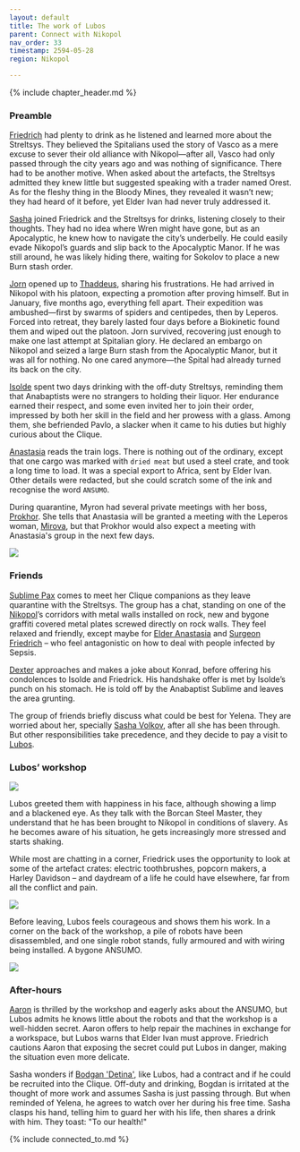```yaml
---
layout: default
title: The work of Lubos
parent: Connect with Nikopol
nav_order: 33
timestamp: 2594-05-28
region: Nikopol

---
```


{% include chapter_header.md %}

### Preamble 

[Friedrich](../../people/ProtectorateClique/FriedrichVoigt.md) had plenty to drink as he listened and learned more about the Streltsys. They believed the Spitalians used the story of Vasco as a mere excuse to sever their old alliance with Nikopol—after all, Vasco had only passed through the city years ago and was nothing of significance. There had to be another motive. When asked about the artefacts, the Streltsys admitted they knew little but suggested speaking with a trader named Orest. As for the fleshy thing in the Bloody Mines, they revealed it wasn’t new; they had heard of it before, yet Elder Ivan had never truly addressed it.

[Sasha](../../people/ProtectorateClique/SashaVolkov.md) joined Friedrick and the Streltsys for drinks, listening closely to their thoughts. They had no idea where Wren might have gone, but as an Apocalyptic, he knew how to navigate the city’s underbelly. He could easily evade Nikopol’s guards and slip back to the Apocalyptic Manor. If he was still around, he was likely hiding there, waiting for Sokolov to place a new Burn stash order.

[Jorn](../../people/FoundersBlessed/JornKal.md) opened up to [Thaddeus](../../people/ProtectorateClique/ThaddeusCain.md), sharing his frustrations. He had arrived in Nikopol with his platoon, expecting a promotion after proving himself. But in January, five months ago, everything fell apart. Their expedition was ambushed—first by swarms of spiders and centipedes, then by Leperos. Forced into retreat, they barely lasted four days before a Biokinetic found them and wiped out the platoon. Jorn survived, recovering just enough to make one last attempt at Spitalian glory. He declared an embargo on Nikopol and seized a large Burn stash from the Apocalyptic Manor, but it was all for nothing. No one cared anymore—the Spital had already turned its back on the city.

[Isolde](../../people/ProtectorateClique/IsoldePax.md) spent two days drinking with the off-duty Streltsys, reminding them that Anabaptists were no strangers to holding their liquor. Her endurance earned their respect, and some even invited her to join their order, impressed by both her skill in the field and her prowess with a glass. Among them, she befriended Pavlo, a slacker when it came to his duties but highly curious about the Clique.

[Anastasia](../../people/ProtectorateClique/Anastasia.md) reads the train logs. There is nothing out of the ordinary, except that one cargo was marked with `dried meat` but used a steel crate, and took a long time to load. It was a special export to Africa, sent by Elder Ivan. Other details were redacted, but she could scratch some of the ink and recognise the word `ANSUMO`.

During quarantine, Myron had several private meetings with her boss, [Prokhor](../../people/FoundersBlessed/Prokhor.md). She tells that Anastasia will be granted a meeting with the Leperos woman, [Mirova](../../people/Vostok/mirova.md), but that Prokhor would also expect a meeting with Anastasia's group in the next few days.

![](https://i.imgur.com/a02l5wx.png)

### Friends

[Sublime Pax](../../people/ProtectorateClique/IsoldePax.md) comes to meet her Clique companions as they leave quarantine with the Streltsys. The group has a chat, standing on one of the [Nikopol](../../locations/Nikopol.md)’s corridors with metal walls installed on rock, new and bygone graffiti covered metal plates screwed directly on rock walls. They feel relaxed and friendly, except maybe for [Elder Anastasia](../../people/ProtectorateClique/Anastasia.md) and [Surgeon Friedrich](../../people/ProtectorateClique/FriedrichVoigt.md) – who feel antagonistic on how to deal with people infected by Sepsis.

[Dexter](../../people/ProtectorateClique/Dexter.md) approaches and makes a joke about Konrad, before offering his condolences to Isolde and Friedrick. His handshake offer is met by Isolde’s punch on his stomach. He is told off by the Anabaptist Sublime and leaves the area grunting.

The group of friends briefly discuss what could be best for Yelena. They are worried about her, specially [Sasha Volkov](../../people/ProtectorateClique/SashaVolkov.md), after all she has been through. But other responsibilities take precedence, and they decide to pay a visit to [Lubos](../../people/FoundersBlessed/Lubos.md).

### Lubos’ workshop

![](https://i.imgur.com/44uQLQo.png)

Lubos greeted them with happiness in his face, although showing a limp and a blackened eye. As they talk with the Borcan Steel Master, they understand that he has been brought to Nikopol in conditions of slavery. As he becomes aware of his situation, he gets increasingly more stressed and starts shaking.

While most are chatting in a corner, Friedrick uses the opportunity to look at some of the artefact crates: electric toothbrushes, popcorn makers, a Harley Davidson – and daydream of a life he could have elsewhere, far from all the conflict and pain.

![](https://i.imgur.com/Ywlwh6G.png)

Before leaving, Lubos feels courageous and shows them his work. In a corner on the back of the workshop, a pile of robots have been disassembled, and one single robot stands, fully armoured and with wiring being installed. A bygone ANSUMO.

![](https://i.imgur.com/9yFUpph.png)

### After-hours

[Aaron](../../people/ProtectorateClique/AaronPartow.md) is thrilled by the workshop and eagerly asks about the ANSUMO, but Lubos admits he knows little about the robots and that the workshop is a well-hidden secret. Aaron offers to help repair the machines in exchange for a workspace, but Lubos warns that Elder Ivan must approve. Friedrich cautions Aaron that exposing the secret could put Lubos in danger, making the situation even more delicate.

Sasha wonders if [Bodgan 'Detina'](../../people/FoundersBlessed/BodganDetina.md), like Lubos, had a contract and if he could be recruited into the Clique. Off-duty and drinking, Bogdan is irritated at the thought of more work and assumes Sasha is just passing through. But when reminded of Yelena, he agrees to watch over her during his free time. Sasha clasps his hand, telling him to guard her with his life, then shares a drink with him. They toast: "To our health!"

{% include connected_to.md %}
